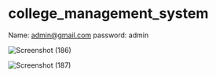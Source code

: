 # college_management_system
Name: admin@gmail.com
password: admin

![Screenshot (186)](https://user-images.githubusercontent.com/65790028/235754031-3e18d9e6-fdd3-4a11-bcff-6e9b1f8e9e6d.png)

![Screenshot (187)](https://user-images.githubusercontent.com/65790028/235754085-64c2123f-c33c-4e8c-be7f-32df9d475ba6.png)
